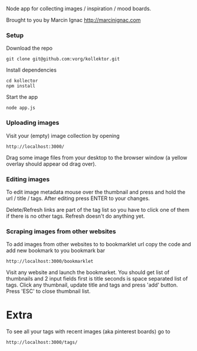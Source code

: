 Node app for collecting images / inspiration / mood boards.

Brought to you by Marcin Ignac http://marcinignac.com

### Setup

Download the repo

    git clone git@github.com:vorg/kollektor.git

Install dependencies

    cd kollector
    npm install

Start the app

    node app.js

### Uploading images

Visit your (empty) image collection by opening

    http://localhost:3000/


Drag some image files from your desktop to the browser window (a yellow overlay should appear od drag over).

### Editing images

To edit image metadata mouse over the thumbnail and press and hold the url / title / tags. After editing press ENTER to your changes.

Delete/Refresh links are part of the tag list so you have to click one of them if there is no other tags. Refresh doesn't do anything yet.

### Scraping images from other websites

To add images from other websites to to bookmarklet url copy the code and add new bookmark to you bookmark bar

    http://localhost:3000/bookmarklet

Visit any website and launch the bookmarket. You should get list of thumbnails and 2 input fields first is title seconds is space separated list of tags. Click any thumbnail, update title and tags and press 'add' button. Press 'ESC' to close thumbnail list.


# Extra

To see all your tags with recent images (aka pinterest boards) go to

    http://localhost:3000/tags/

